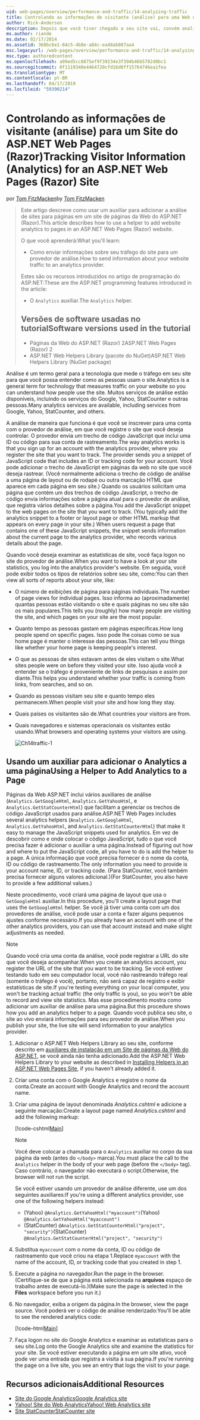 ```yaml
---
uid: web-pages/overview/performance-and-traffic/14-analyzing-traffic
title: Controlando as informações de visitante (análise) para uma Web do ASP.NET (Razor) sites de páginas para | Microsoft Docs
author: Rick-Anderson
description: Depois que você tiver chegado a seu site vai, convém analisar o tráfego do site.
ms.author: riande
ms.date: 02/17/2014
ms.assetid: 360bc6e1-84c5-4b8e-a84c-ea48ab807aa4
msc.legacyurl: /web-pages/overview/performance-and-traffic/14-analyzing-traffic
msc.type: authoredcontent
ms.openlocfilehash: a99ed5cc8875ef9f39234e3f394b46b5782d0bc1
ms.sourcegitcommit: 0f1119340e4464720cfd16d0ff15764746ea1fea
ms.translationtype: MT
ms.contentlocale: pt-BR
ms.lasthandoff: 04/17/2019
ms.locfileid: "59390214"
---
```

# <a name="tracking-visitor-information-analytics-for-an-aspnet-web-pages-razor-site"></a><span data-ttu-id="42ab2-103">Controlando as informações de visitante (análise) para um Site do ASP.NET Web Pages (Razor)</span><span class="sxs-lookup"><span data-stu-id="42ab2-103">Tracking Visitor Information (Analytics) for an ASP.NET Web Pages (Razor) Site</span></span>

<span data-ttu-id="42ab2-104">por [Tom FitzMacken](https://github.com/tfitzmac)</span><span class="sxs-lookup"><span data-stu-id="42ab2-104">by [Tom FitzMacken](https://github.com/tfitzmac)</span></span>

> <span data-ttu-id="42ab2-105">Este artigo descreve como usar um auxiliar para adicionar a análise de sites para páginas em um site de páginas da Web do ASP.NET (Razor).</span><span class="sxs-lookup"><span data-stu-id="42ab2-105">This article describes how to use a helper to add website analytics to pages in an ASP.NET Web Pages (Razor) website.</span></span>
> 
> <span data-ttu-id="42ab2-106">O que você aprenderá:</span><span class="sxs-lookup"><span data-stu-id="42ab2-106">What you'll learn:</span></span>
> 
> - <span data-ttu-id="42ab2-107">Como enviar informações sobre seu tráfego do site para um provedor de análise.</span><span class="sxs-lookup"><span data-stu-id="42ab2-107">How to send information about your website traffic to an analytics provider.</span></span>
> 
> <span data-ttu-id="42ab2-108">Estes são os recursos introduzidos no artigo de programação do ASP.NET:</span><span class="sxs-lookup"><span data-stu-id="42ab2-108">These are the ASP.NET programming features introduced in the article:</span></span>
> 
> - <span data-ttu-id="42ab2-109">O `Analytics` auxiliar.</span><span class="sxs-lookup"><span data-stu-id="42ab2-109">The `Analytics` helper.</span></span>
>   
> 
> ## <a name="software-versions-used-in-the-tutorial"></a><span data-ttu-id="42ab2-110">Versões de software usadas no tutorial</span><span class="sxs-lookup"><span data-stu-id="42ab2-110">Software versions used in the tutorial</span></span>
> 
> 
> - <span data-ttu-id="42ab2-111">Páginas da Web do ASP.NET (Razor) 2</span><span class="sxs-lookup"><span data-stu-id="42ab2-111">ASP.NET Web Pages (Razor) 2</span></span>
> - <span data-ttu-id="42ab2-112">ASP.NET Web Helpers Library (pacote do NuGet)</span><span class="sxs-lookup"><span data-stu-id="42ab2-112">ASP.NET Web Helpers Library (NuGet package)</span></span>


<span data-ttu-id="42ab2-113">Análise é um termo geral para a tecnologia que mede o tráfego em seu site para que você possa entender como as pessoas usam o site.</span><span class="sxs-lookup"><span data-stu-id="42ab2-113">Analytics is a general term for technology that measures traffic on your website so you can understand how people use the site.</span></span> <span data-ttu-id="42ab2-114">Muitos serviços de análise estão disponíveis, incluindo os serviços do Google, Yahoo, StatCounter e outras pessoas.</span><span class="sxs-lookup"><span data-stu-id="42ab2-114">Many analytics services are available, including services from Google, Yahoo, StatCounter, and others.</span></span>

<span data-ttu-id="42ab2-115">A análise de maneira que funciona é que você se inscrever para uma conta com o provedor de análise, em que você registre o site que você deseja controlar. O provedor envia um trecho de código JavaScript que inclui uma ID ou código para sua conta de rastreamento.</span><span class="sxs-lookup"><span data-stu-id="42ab2-115">The way analytics works is that you sign up for an account with the analytics provider, where you register the site that you want to track. The provider sends you a snippet of JavaScript code that includes an ID or tracking code for your account.</span></span> <span data-ttu-id="42ab2-116">Você pode adicionar o trecho de JavaScript em páginas da web no site que você deseja rastrear. (Você normalmente adiciona o trecho de código de análise a uma página de layout ou de rodapé ou outra marcação HTML que aparece em cada página em seu site.) Quando os usuários solicitam uma página que contém um dos trechos de código JavaScript, o trecho de código envia informações sobre a página atual para o provedor de análise, que registra vários detalhes sobre a página.</span><span class="sxs-lookup"><span data-stu-id="42ab2-116">You add the JavaScript snippet to the web pages on the site that you want to track. (You typically add the analytics snippet to a footer or layout page or other HTML markup that appears on every page in your site.) When users request a page that contains one of these JavaScript snippets, the snippet sends information about the current page to the analytics provider, who records various details about the page.</span></span>

<span data-ttu-id="42ab2-117">Quando você deseja examinar as estatísticas de site, você faça logon no site do provedor de análise.</span><span class="sxs-lookup"><span data-stu-id="42ab2-117">When you want to have a look at your site statistics, you log into the analytics provider's website.</span></span> <span data-ttu-id="42ab2-118">Em seguida, você pode exibir todos os tipos de relatórios sobre seu site, como:</span><span class="sxs-lookup"><span data-stu-id="42ab2-118">You can then view all sorts of reports about your site, like:</span></span>

- <span data-ttu-id="42ab2-119">O número de exibições de página para páginas individuais.</span><span class="sxs-lookup"><span data-stu-id="42ab2-119">The number of page views for individual pages.</span></span> <span data-ttu-id="42ab2-120">Isso informa ao (aproximadamente) quantas pessoas estão visitando o site e quais páginas no seu site são os mais populares.</span><span class="sxs-lookup"><span data-stu-id="42ab2-120">This tells you (roughly) how many people are visiting the site, and which pages on your site are the most popular.</span></span>
- <span data-ttu-id="42ab2-121">Quanto tempo as pessoas gastam em páginas específicas.</span><span class="sxs-lookup"><span data-stu-id="42ab2-121">How long people spend on specific pages.</span></span> <span data-ttu-id="42ab2-122">Isso pode lhe coisas como se sua home page é manter o interesse das pessoas.</span><span class="sxs-lookup"><span data-stu-id="42ab2-122">This can tell you things like whether your home page is keeping people's interest.</span></span>
- <span data-ttu-id="42ab2-123">O que as pessoas de sites estavam antes de eles visitam o site.</span><span class="sxs-lookup"><span data-stu-id="42ab2-123">What sites people were on before they visited your site.</span></span> <span data-ttu-id="42ab2-124">Isso ajuda você a entender se o tráfego é proveniente de links de pesquisas e assim por diante.</span><span class="sxs-lookup"><span data-stu-id="42ab2-124">This helps you understand whether your traffic is coming from links, from searches, and so on.</span></span>
- <span data-ttu-id="42ab2-125">Quando as pessoas visitam seu site e quanto tempo eles permanecem.</span><span class="sxs-lookup"><span data-stu-id="42ab2-125">When people visit your site and how long they stay.</span></span>
- <span data-ttu-id="42ab2-126">Quais países os visitantes são de.</span><span class="sxs-lookup"><span data-stu-id="42ab2-126">What countries your visitors are from.</span></span>
- <span data-ttu-id="42ab2-127">Quais navegadores e sistemas operacionais os visitantes estão usando.</span><span class="sxs-lookup"><span data-stu-id="42ab2-127">What browsers and operating systems your visitors are using.</span></span>

    ![Ch14traffic-1](14-analyzing-traffic/_static/image1.jpg)

## <a name="using-a-helper-to-add-analytics-to-a-page"></a><span data-ttu-id="42ab2-129">Usando um auxiliar para adicionar o Analytics a uma página</span><span class="sxs-lookup"><span data-stu-id="42ab2-129">Using a Helper to Add Analytics to a Page</span></span>

<span data-ttu-id="42ab2-130">Páginas da Web ASP.NET inclui vários auxiliares de análise (`Analytics.GetGoogleHtml`, `Analytics.GetYahooHtml`, e `Analytics.GetStatCounterHtml`) que facilitam a gerenciar os trechos de código JavaScript usados para análise.</span><span class="sxs-lookup"><span data-stu-id="42ab2-130">ASP.NET Web Pages includes several analytics helpers (`Analytics.GetGoogleHtml`, `Analytics.GetYahooHtml`, and `Analytics.GetStatCounterHtml`) that make it easy to manage the JavaScript snippets used for analytics.</span></span> <span data-ttu-id="42ab2-131">Em vez de descobrir como e onde colocar o código JavaScript, tudo o que você precisa fazer é adicionar o auxiliar a uma página.</span><span class="sxs-lookup"><span data-stu-id="42ab2-131">Instead of figuring out how and where to put the JavaScript code, all you have to do is add the helper to a page.</span></span> <span data-ttu-id="42ab2-132">A única informação que você precisa fornecer é o nome da conta, ID ou código de rastreamento.</span><span class="sxs-lookup"><span data-stu-id="42ab2-132">The only information you need to provide is your account name, ID, or tracking code.</span></span> <span data-ttu-id="42ab2-133">(Para StatCounter, você também precisa fornecer alguns valores adicional.)</span><span class="sxs-lookup"><span data-stu-id="42ab2-133">(For StatCounter, you also have to provide a few additional values.)</span></span>

<span data-ttu-id="42ab2-134">Neste procedimento, você criará uma página de layout que usa o `GetGoogleHtml` auxiliar.</span><span class="sxs-lookup"><span data-stu-id="42ab2-134">In this procedure, you'll create a layout page that uses the `GetGoogleHtml` helper.</span></span> <span data-ttu-id="42ab2-135">Se você já tiver uma conta com um dos provedores de análise, você pode usar a conta e fazer alguns pequenos ajustes conforme necessário.</span><span class="sxs-lookup"><span data-stu-id="42ab2-135">If you already have an account with one of the other analytics providers, you can use that account instead and make slight adjustments as needed.</span></span>

> [!NOTE]
> <span data-ttu-id="42ab2-136">Quando você cria uma conta da análise, você pode registrar a URL do site que você deseja acompanhar.</span><span class="sxs-lookup"><span data-stu-id="42ab2-136">When you create an analytics account, you register the URL of the site that you want to be tracking.</span></span> <span data-ttu-id="42ab2-137">Se você estiver testando tudo em seu computador local, você não rastreando tráfego real (somente o tráfego é você), portanto, não será capaz de registro e exibir estatísticas de site.</span><span class="sxs-lookup"><span data-stu-id="42ab2-137">If you're testing everything on your local computer, you won't be tracking actual traffic (the only traffic is you), so you won't be able to record and view site statistics.</span></span> <span data-ttu-id="42ab2-138">Mas esse procedimento mostra como adicionar um auxiliar de análise para uma página.</span><span class="sxs-lookup"><span data-stu-id="42ab2-138">But this procedure shows how you add an analytics helper to a page.</span></span> <span data-ttu-id="42ab2-139">Quando você publica seu site, o site ao vivo enviará informações para seu provedor de análise.</span><span class="sxs-lookup"><span data-stu-id="42ab2-139">When you publish your site, the live site will send information to your analytics provider.</span></span>


1. <span data-ttu-id="42ab2-140">Adicionar o ASP.NET Web Helpers Library ao seu site, conforme descrito em [auxiliares de instalação em um Site de páginas da Web do ASP.NET](https://go.microsoft.com/fwlink/?LinkId=252372), se você ainda não tenha adicionado.</span><span class="sxs-lookup"><span data-stu-id="42ab2-140">Add the ASP.NET Web Helpers Library to your website as described in [Installing Helpers in an ASP.NET Web Pages Site](https://go.microsoft.com/fwlink/?LinkId=252372), if you haven't already added it.</span></span>
2. <span data-ttu-id="42ab2-141">Criar uma conta com o Google Analytics e registre o nome da conta.</span><span class="sxs-lookup"><span data-stu-id="42ab2-141">Create an account with Google Analytics and record the account name.</span></span>
3. <span data-ttu-id="42ab2-142">Criar uma página de layout denominada *Analytics.cshtml* e adicione a seguinte marcação:</span><span class="sxs-lookup"><span data-stu-id="42ab2-142">Create a layout page named *Analytics.cshtml* and add the following markup:</span></span>

    [!code-cshtml[Main](14-analyzing-traffic/samples/sample1.cshtml)]

    > [!NOTE]
    > <span data-ttu-id="42ab2-143">Você deve colocar a chamada para o `Analytics` auxiliar no corpo da sua página da web (antes do `</body>` marca).</span><span class="sxs-lookup"><span data-stu-id="42ab2-143">You must place the call to the `Analytics` helper in the body of your web page (before the `</body>` tag).</span></span> <span data-ttu-id="42ab2-144">Caso contrário, o navegador não executará o script.</span><span class="sxs-lookup"><span data-stu-id="42ab2-144">Otherwise, the browser will not run the script.</span></span>

    <span data-ttu-id="42ab2-145">Se você estiver usando um provedor de análise diferente, use um dos seguintes auxiliares:</span><span class="sxs-lookup"><span data-stu-id="42ab2-145">If you're using a different analytics provider, use one of the following helpers instead:</span></span>

    - <span data-ttu-id="42ab2-146">(Yahoo) `@Analytics.GetYahooHtml("myaccount")`</span><span class="sxs-lookup"><span data-stu-id="42ab2-146">(Yahoo) `@Analytics.GetYahooHtml("myaccount")`</span></span>
    - <span data-ttu-id="42ab2-147">(StatCounter) `@Analytics.GetStatCounterHtml("project", "security")`</span><span class="sxs-lookup"><span data-stu-id="42ab2-147">(StatCounter) `@Analytics.GetStatCounterHtml("project", "security")`</span></span>
4. <span data-ttu-id="42ab2-148">Substitua `myaccount` com o nome da conta, ID ou código de rastreamento que você criou na etapa 1.</span><span class="sxs-lookup"><span data-stu-id="42ab2-148">Replace `myaccount` with the name of the account, ID, or tracking code that you created in step 1.</span></span>
5. <span data-ttu-id="42ab2-149">Execute a página no navegador.</span><span class="sxs-lookup"><span data-stu-id="42ab2-149">Run the page in the browser.</span></span> <span data-ttu-id="42ab2-150">(Certifique-se de que a página está selecionada na **arquivos** espaço de trabalho antes de executá-lo.)</span><span class="sxs-lookup"><span data-stu-id="42ab2-150">(Make sure the page is selected in the **Files** workspace before you run it.)</span></span>
6. <span data-ttu-id="42ab2-151">No navegador, exiba a origem da página.</span><span class="sxs-lookup"><span data-stu-id="42ab2-151">In the browser, view the page source.</span></span> <span data-ttu-id="42ab2-152">Você poderá ver o código de análise renderizado:</span><span class="sxs-lookup"><span data-stu-id="42ab2-152">You'll be able to see the rendered analytics code:</span></span>

    [!code-html[Main](14-analyzing-traffic/samples/sample2.html)]
7. <span data-ttu-id="42ab2-153">Faça logon no site do Google Analytics e examinar as estatísticas para o seu site.</span><span class="sxs-lookup"><span data-stu-id="42ab2-153">Log onto the Google Analytics site and examine the statistics for your site.</span></span> <span data-ttu-id="42ab2-154">Se você estiver executando a página em um site ativo, você pode ver uma entrada que registra a visita à sua página.</span><span class="sxs-lookup"><span data-stu-id="42ab2-154">If you're running the page on a live site, you see an entry that logs the visit to your page.</span></span>

<a id="Additional_Resources"></a>
## <a name="additional-resources"></a><span data-ttu-id="42ab2-155">Recursos adicionais</span><span class="sxs-lookup"><span data-stu-id="42ab2-155">Additional Resources</span></span>

- [<span data-ttu-id="42ab2-156">Site do Google Analytics</span><span class="sxs-lookup"><span data-stu-id="42ab2-156">Google Analytics site</span></span>](https://www.google.com/analytics/)
- [<span data-ttu-id="42ab2-157">Yahoo! Site do Web Analytics</span><span class="sxs-lookup"><span data-stu-id="42ab2-157">Yahoo! Web Analytics site</span></span>](http://help.yahoo.com/l/us/yahoo/ywa/)
- [<span data-ttu-id="42ab2-158">Site StatCounter</span><span class="sxs-lookup"><span data-stu-id="42ab2-158">StatCounter site</span></span>](http://statcounter.com/)
